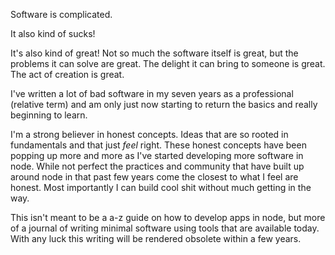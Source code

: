 Software is complicated.

It also kind of sucks!

It's also kind of great! Not so much the software itself is great, but the 
problems it can solve are great. The delight it can bring to someone is great. 
The act of creation is great.

I've written a lot of bad software in my seven years as a professional 
(relative term) and am only just now starting to return the basics and really 
beginning to learn.

I'm a strong believer in honest concepts. Ideas that are so rooted in 
fundamentals and that just *feel* right. These honest concepts have 
been popping up more and more as I've started developing more software in node. 
While not perfect the practices and community that have built up around node in 
that past few years come the closest to what I feel are honest. Most importantly 
I can build cool shit without much getting in the way.

This isn't meant to be a a-z guide on how to develop apps in node, but more of 
a journal of writing minimal software using tools that are available today. 
With any luck this writing will be rendered obsolete within a few years.
